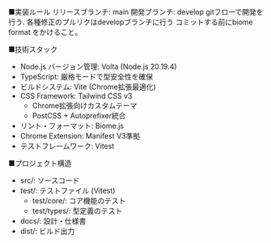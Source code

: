 ■実装ルール
リリースブランチ: main
開発ブランチ: develop
gitフローで開発を行う.
各種修正のプルリクはdevelopブランチに行う
コミットする前にbiome format をかけること。

■技術スタック
- Node.js バージョン管理: Volta (Node.js 20.19.4)
- TypeScript: 厳格モードで型安全性を確保
- ビルドシステム: Vite (Chrome拡張最適化)
- CSS Framework: Tailwind CSS v3
  - Chrome拡張向けカスタムテーマ
  - PostCSS + Autoprefixer統合
- リント・フォーマット: Biome.js
- Chrome Extension: Manifest V3準拠
- テストフレームワーク: Vitest

■プロジェクト構造
- src/: ソースコード
- test/: テストファイル (Vitest)
  - test/core/: コア機能のテスト
  - test/types/: 型定義のテスト
- docs/: 設計・仕様書
- dist/: ビルド出力

